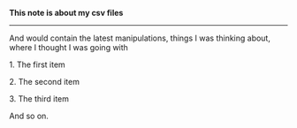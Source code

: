 **This note is about my csv files**

****  

And would contain the latest manipulations, things I was thinking about, where
I thought I was going with

  

1\. The first item

2\. The second item

3\. The third item

  

And so on.

